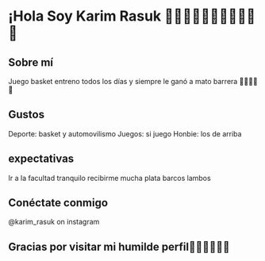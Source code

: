 
# ¡Hola Soy Karim Rasuk 🫣🫣🤠🤠🤯🤯🤯🥳🥳🥸🥸

## Sobre mí
Juego basket entreno todos los días y siempre le ganó a mato barrera 👨‍🍼👨‍🍼🫃

## Gustos
Deporte: basket y automovilismo
Juegos: si juego
Honbie: los de arriba

## expectativas 
Ir a la facultad tranquilo
recibirme 
mucha plata barcos lambos


## Conéctate conmigo
@karim_rasuk on instagram 

## Gracias por visitar mi humilde perfil🙂🙂🙂🙂🙂🙂

